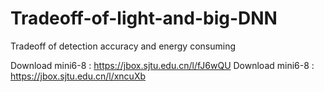 # Tradeoff-of-light-and-big-DNN
Tradeoff of detection accuracy and energy consuming

Download mini6-8 : https://jbox.sjtu.edu.cn/l/fJ6wQU
Download mini6-8 : https://jbox.sjtu.edu.cn/l/xncuXb